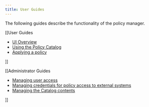 ```yaml
---
title: User Guides
---
```


The following guides describe the functionality of the policy manager.

[[User Guides

* [UI Overview](ui_overview.html)
* [Using the Policy Catalog](catalog.html)
* [Applying a policy](apply_policy.html)

]]

[[Administrator Guides

* [Managing user access](../getting_started/policy_roles.html)
* [Managing credentials for policy access to external systems](credential_management.html)
* [Managing the Catalog contents](catalog.html#publishing-custom-policies-to-the-catalog-)

]]